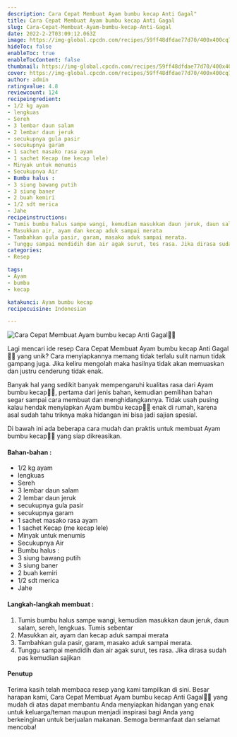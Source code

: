 ```yaml
---
description: Cara Cepat Membuat Ayam bumbu kecap Anti Gagal"
title: Cara Cepat Membuat Ayam bumbu kecap Anti Gagal
slug: Cara-Cepat-Membuat-Ayam-bumbu-kecap-Anti-Gagal
date: 2022-2-2T03:09:12.063Z
image: https://img-global.cpcdn.com/recipes/59ff48dfdae77d70/400x400cq70/photo.jpg
hideToc: false
enableToc: true
enableTocContent: false
thumbnail: https://img-global.cpcdn.com/recipes/59ff48dfdae77d70/400x400cq70/photo.jpg
cover: https://img-global.cpcdn.com/recipes/59ff48dfdae77d70/400x400cq70/photo.jpg
author: admin
ratingvalue: 4.8
reviewcount: 124
recipeingredient:
- 1/2 kg ayam
- lengkuas
- Sereh
- 3 lembar daun salam
- 2 lembar daun jeruk
- secukupnya gula pasir
- secukupnya garam
- 1 sachet masako rasa ayam
- 1 sachet Kecap (me kecap lele)
- Minyak untuk menumis
- Secukupnya Air
- Bumbu halus :
- 3 siung bawang putih
- 3 siung baner
- 2 buah kemiri
- 1/2 sdt merica
- Jahe
recipeinstructions:
- Tumis bumbu halus sampe wangi, kemudian masukkan daun jeruk, daun salam, sereh, lengkuas. Tumis sebentar
- Masukkan air, ayam dan kecap aduk sampai merata
- Tambahkan gula pasir, garam, masako aduk sampai merata.
- Tunggu sampai mendidih dan air agak surut, tes rasa. Jika dirasa sudah pas kemudian sajikan
categories:
- Resep

tags:
- Ayam
- bumbu
- kecap

katakunci: Ayam bumbu kecap
recipecuisine: Indonesian

---
```


![Cara Cepat Membuat Ayam bumbu kecap Anti Gagal👩‍🍳](https://img-global.cpcdn.com/recipes/59ff48dfdae77d70/400x400cq70/photo.jpg)

Lagi mencari ide resep Cara Cepat Membuat Ayam bumbu kecap Anti Gagal👩‍🍳 yang unik? Cara menyiapkannya memang tidak terlalu sulit namun tidak gampang juga. Jika keliru mengolah maka hasilnya tidak akan memuaskan dan justru cenderung tidak enak.

Banyak hal yang sedikit banyak mempengaruhi kualitas rasa dari Ayam bumbu kecap👩‍🍳, pertama dari jenis bahan, kemudian pemilihan bahan segar sampai cara membuat dan menghidangkannya. Tidak usah pusing kalau hendak menyiapkan Ayam bumbu kecap👩‍🍳 enak di rumah, karena asal sudah tahu triknya maka hidangan ini bisa jadi sajian spesial.

Di bawah ini ada beberapa cara mudah dan praktis untuk membuat Ayam bumbu kecap👩‍🍳 yang siap dikreasikan.

<!--inarticleads1-->

#### Bahan-bahan :

- 1/2 kg ayam
- lengkuas
- Sereh
- 3 lembar daun salam
- 2 lembar daun jeruk
- secukupnya gula pasir
- secukupnya garam
- 1 sachet masako rasa ayam
- 1 sachet Kecap (me kecap lele)
- Minyak untuk menumis
- Secukupnya Air
- Bumbu halus :
- 3 siung bawang putih
- 3 siung baner
- 2 buah kemiri
- 1/2 sdt merica
- Jahe

<!--inarticleads2-->

#### Langkah-langkah membuat :

1. Tumis bumbu halus sampe wangi, kemudian masukkan daun jeruk, daun salam, sereh, lengkuas. Tumis sebentar
1. Masukkan air, ayam dan kecap aduk sampai merata
1. Tambahkan gula pasir, garam, masako aduk sampai merata.
1. Tunggu sampai mendidih dan air agak surut, tes rasa. Jika dirasa sudah pas kemudian sajikan

#### Penutup

Terima kasih telah membaca resep yang kami tampilkan di sini. Besar harapan kami, Cara Cepat Membuat Ayam bumbu kecap Anti Gagal👩‍🍳 yang mudah di atas dapat membantu Anda menyiapkan hidangan yang enak untuk keluarga/teman maupun menjadi inspirasi bagi Anda yang berkeinginan untuk berjualan makanan. Semoga bermanfaat dan selamat mencoba!